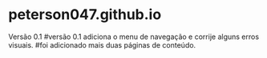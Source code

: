 # peterson047.github.io
Versão 0.1
#versão 0.1 adiciona o menu de navegação e corrije alguns erros visuais.
#foi adicionado mais duas páginas de conteúdo.
